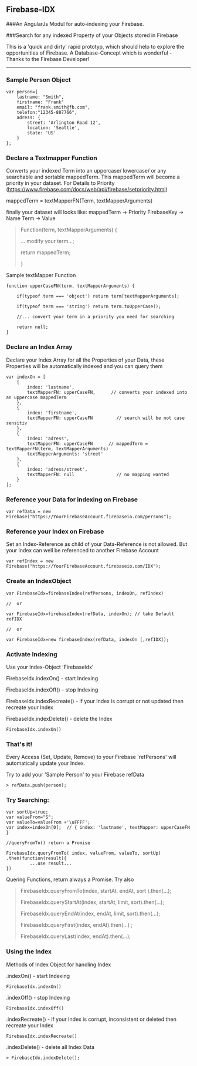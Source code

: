 ## Firebase-IDX 

###An AngularJs Modul for auto-indexing your Firebase. 

###Search for any indexed Property of your Objects stored in Firebase
  


This is a 'quick and dirty' rapid prototyp, which should help to explore the opportunities of Firebase. A Database-Concept which is wonderful - Thanks to the Firebase Developer! 


----------

### Sample Person Object
    
	var person={
        lastname: "Smith",
        firstname: "Frank"
        email: "frank.smith@fb.com",
        telefon:"12345-887766",
        adress: {
            street: 'Arlington Road 12',
            location: 'Seattle',
            state: 'US'
        }
    };


### Declare a Textmapper Function
Converts your indexed Term into an uppercase/ lowercase/ or any searchable and sortable mappedTerm. This mappedTerm will become a priority in your dataset. For Details to Priority (https://www.firebase.com/docs/web/api/firebase/setpriority.html) 

mappedTerm = textMapperFN(Term, textMapperArguments) 

finally your dataset will looks like:
mappedTerm -> Priority 
FirebaseKey -> Name
Term -> Value
	
> Function(term, textMapperArguments) {
> 
> ... modify your term...;  
> 
> return mappedTerm;
> 
> }

Sample textMapper Function 

	function upperCaseFN(term, textMapperArguments) {

        if(typeof term === 'object') return term[textMapperArguments];
        
		if(typeof term === 'string') return term.toUpperCase();
        
		//... convert your term in a priority you need for searching 
        
        return null;        
    }

### Declare an Index Array 
Declare your Index Array for all the Properties of your Data, these Properties will be automatically indexed and you can query them

	var indexOn = [
	    {
	        index: 'lastname',
	        textMapperFN: upperCaseFN,      // converts your indexed into an uppercase mappedTerm 
	   	},
	    {
	        index: 'firstname',
	        textMapperFN: upperCaseFN         // search will be not case sensitiv
	    },
	    {
	        index: 'adress',
	        textMapperFN: upperCaseFN      // mappedTerm = textMapperFN(term, textMapperArguments)
	        textMapperArguments: 'street'
	    },
	    {
	        index: 'adress/street',
	        textMapperFN: null                // no mapping wanted 
	    }
	]; 
 


### Reference your Data for indexing on Firebase


	var refData = new Firebase("https://YourFirebaseAccount.firebaseio.com/persons");     

### Reference your Index on Firebase 

Set an Index-Reference as child of your Data-Reference is not allowed. But your Index can well be referenced to another Firebase Account


	var refIndex = new Firebase("https://YourFirebaseAccount.firebaseio.com/IDX");        

### Create an IndexObject 

	var FirebaseIdx=firebaseIndex(refPersons, indexOn, refIndex)

 	//	or

	var FirebaseIdx=firebaseIndex(refData, indexOn); // take Default refIDX

    //	or

	var FirebaseIdx=new firebaseIndex(refData, indexOn [,refIDX]);
    

### Activate Indexing 
Use your Index-Object 'FirebaseIdx' 

FirebaseIdx.indexOn()          - start Indexing   

FirebaseIdx.indexOff()         - stop Indexing

FirebaseIdx.indexRecreate()    - if your Index is corrupt or not updated then recreate your Index 

FirebaseIdx.indexDelete()      - delete the Index

	FirebaseIdx.indexOn()

### That's it! 

Every Access (Set, Update, Remove) to your Firebase 'refPersons' will automatically update your Index. 

Try to add your 'Sample Person' to your Firebase refData



	> refData.push(person); 

  

### Try Searching:

	var sortUp=true;
	var valueFrom="S";
	var valueTo=valueFrom +'\uFFFF';
	var index=indexOn[0];  // { index: 'lastname', textMapper: upperCaseFN }  
	 
	//queryFromTo() return a Promise
  
	FirebaseIdx.queryFromTo( index, valueFrom, valueTo, sortUp)
	.then(function(result){         
	         ...use result...       
	})
     
	
Quering Functions, return always a Promise. Try also

> FirebaseIdx.queryFromTo(index, startAt, endAt, sort ).then(...);
> 
> FirebaseIdx.queryStartAt(index, startAt, limit, sort).then(...); 
> 
> FirebaseIdx.queryEndAt(index, endAt, limit, sort).then(...); 
> 
> FirebaseIdx.queryFirst(index, endAt).then(...) ;
> 
> FirebaseIdx.queryLast(index, endAt).then(...);

### Using the Index

Methods of Index Object for handling Index 

.indexOn()             - start Indexing

	FirebaseIdx.indexOn()    

.indexOff()         	- stop Indexing

	FirebaseIdx.indexOff()

.indexRecreate()    	- if your Index is corrupt, inconsistent or deleted then recreate your Index 

	FirebaseIdx.indexRecreate()

.indexDelete()      	- delete all Index Data

	> FirebaseIdx.indexDelete();

